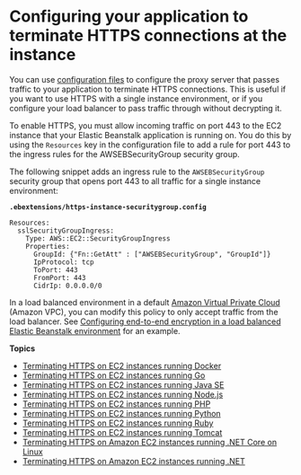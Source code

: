 # Configuring your application to terminate HTTPS connections at the instance<a name="https-singleinstance"></a>

You can use [configuration files](ebextensions.md) to configure the proxy server that passes traffic to your application to terminate HTTPS connections\. This is useful if you want to use HTTPS with a single instance environment, or if you configure your load balancer to pass traffic through without decrypting it\.

To enable HTTPS, you must allow incoming traffic on port 443 to the EC2 instance that your Elastic Beanstalk application is running on\. You do this by using the `Resources` key in the configuration file to add a rule for port 443 to the ingress rules for the AWSEBSecurityGroup security group\.

The following snippet adds an ingress rule to the `AWSEBSecurityGroup` security group that opens port 443 to all traffic for a single instance environment:

**`.ebextensions/https-instance-securitygroup.config`**

```
Resources:
  sslSecurityGroupIngress: 
    Type: AWS::EC2::SecurityGroupIngress
    Properties:
      GroupId: {"Fn::GetAtt" : ["AWSEBSecurityGroup", "GroupId"]}
      IpProtocol: tcp
      ToPort: 443
      FromPort: 443
      CidrIp: 0.0.0.0/0
```

In a load balanced environment in a default [Amazon Virtual Private Cloud](https://docs.aws.amazon.com/vpc/latest/userguide/) \(Amazon VPC\), you can modify this policy to only accept traffic from the load balancer\. See [Configuring end\-to\-end encryption in a load balanced Elastic Beanstalk environment](configuring-https-endtoend.md) for an example\.

**Topics**
+ [Terminating HTTPS on EC2 instances running Docker](https-singleinstance-docker.md)
+ [Terminating HTTPS on EC2 instances running Go](https-singleinstance-go.md)
+ [Terminating HTTPS on EC2 instances running Java SE](https-singleinstance-java.md)
+ [Terminating HTTPS on EC2 instances running Node\.js](https-singleinstance-nodejs.md)
+ [Terminating HTTPS on EC2 instances running PHP](https-singleinstance-php.md)
+ [Terminating HTTPS on EC2 instances running Python](https-singleinstance-python.md)
+ [Terminating HTTPS on EC2 instances running Ruby](https-singleinstance-ruby.md)
+ [Terminating HTTPS on EC2 instances running Tomcat](https-singleinstance-tomcat.md)
+ [Terminating HTTPS on Amazon EC2 instances running \.NET Core on Linux](https-singleinstance-dotnet-linux.md)
+ [Terminating HTTPS on Amazon EC2 instances running \.NET](SSLNET.SingleInstance.md)